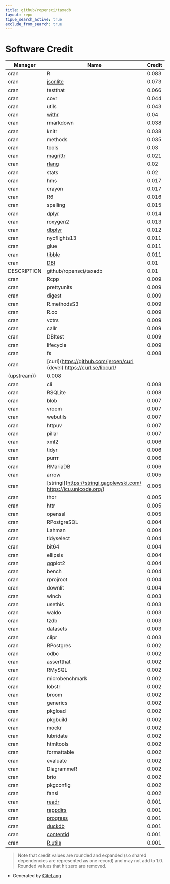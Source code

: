 ```yaml
---
title: github/ropensci/taxadb
layout: repo
tipue_search_active: true
exclude_from_search: true
---
```

# Software Credit

|Manager|Name|Credit|
|-------|----|------|
|cran|R|0.083|
|cran|[jsonlite](https://arxiv.org/abs/1403.2805 (paper))|0.073|
|cran|testthat|0.066|
|cran|covr|0.044|
|cran|utils|0.043|
|cran|[withr](https://withr.r-lib.org)|0.04|
|cran|rmarkdown|0.038|
|cran|knitr|0.038|
|cran|methods|0.035|
|cran|tools|0.03|
|cran|[magrittr](https://magrittr.tidyverse.org)|0.021|
|cran|[rlang](https://rlang.r-lib.org)|0.02|
|cran|stats|0.02|
|cran|hms|0.017|
|cran|crayon|0.017|
|cran|R6|0.016|
|cran|spelling|0.015|
|cran|[dplyr](https://dplyr.tidyverse.org)|0.014|
|cran|roxygen2|0.013|
|cran|[dbplyr](https://dbplyr.tidyverse.org/)|0.012|
|cran|nycflights13|0.011|
|cran|glue|0.011|
|cran|[tibble](https://tibble.tidyverse.org/)|0.011|
|cran|[DBI](https://dbi.r-dbi.org)|0.01|
|DESCRIPTION|github/ropensci/taxadb|0.01|
|cran|Rcpp|0.009|
|cran|prettyunits|0.009|
|cran|digest|0.009|
|cran|R.methodsS3|0.009|
|cran|R.oo|0.009|
|cran|vctrs|0.009|
|cran|callr|0.009|
|cran|DBItest|0.009|
|cran|lifecycle|0.009|
|cran|fs|0.008|
|cran|[curl](https://github.com/jeroen/curl (devel) https://curl.se/libcurl/
(upstream))|0.008|
|cran|cli|0.008|
|cran|RSQLite|0.008|
|cran|blob|0.007|
|cran|vroom|0.007|
|cran|webutils|0.007|
|cran|httpuv|0.007|
|cran|pillar|0.007|
|cran|xml2|0.006|
|cran|tidyr|0.006|
|cran|purrr|0.006|
|cran|RMariaDB|0.006|
|cran|arrow|0.005|
|cran|[stringi](https://stringi.gagolewski.com/ https://icu.unicode.org/)|0.005|
|cran|thor|0.005|
|cran|httr|0.005|
|cran|openssl|0.005|
|cran|RPostgreSQL|0.004|
|cran|Lahman|0.004|
|cran|tidyselect|0.004|
|cran|bit64|0.004|
|cran|ellipsis|0.004|
|cran|ggplot2|0.004|
|cran|bench|0.004|
|cran|rprojroot|0.004|
|cran|downlit|0.004|
|cran|winch|0.003|
|cran|usethis|0.003|
|cran|waldo|0.003|
|cran|tzdb|0.003|
|cran|datasets|0.003|
|cran|clipr|0.003|
|cran|RPostgres|0.002|
|cran|odbc|0.002|
|cran|assertthat|0.002|
|cran|RMySQL|0.002|
|cran|microbenchmark|0.002|
|cran|lobstr|0.002|
|cran|broom|0.002|
|cran|generics|0.002|
|cran|pkgload|0.002|
|cran|pkgbuild|0.002|
|cran|mockr|0.002|
|cran|lubridate|0.002|
|cran|htmltools|0.002|
|cran|formattable|0.002|
|cran|evaluate|0.002|
|cran|DiagrammeR|0.002|
|cran|brio|0.002|
|cran|pkgconfig|0.002|
|cran|fansi|0.002|
|cran|[readr](https://readr.tidyverse.org)|0.001|
|cran|[rappdirs](https://rappdirs.r-lib.org)|0.001|
|cran|[progress](https://github.com/r-lib/progress#readme)|0.001|
|cran|[duckdb](https://duckdb.org/)|0.001|
|cran|[contentid](https://github.com/cboettig/contentid)|0.001|
|cran|[R.utils](https://github.com/HenrikBengtsson/R.utils)|0.001|


> Note that credit values are rounded and expanded (so shared dependencies are represented as one record) and may not add to 1.0. Rounded values that hit zero are removed.


- Generated by [CiteLang](https://github.com/vsoch/citelang)
